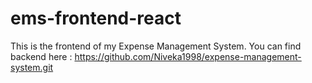 # ems-frontend-react
This is the frontend of my Expense Management System. You can find backend here : https://github.com/Niveka1998/expense-management-system.git
